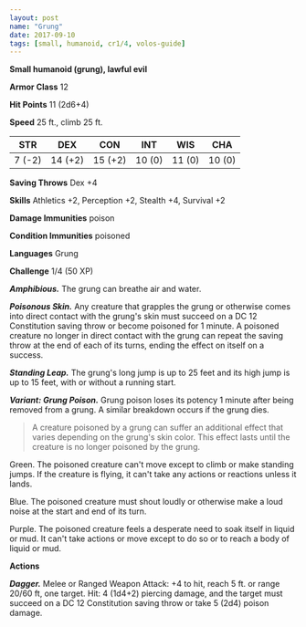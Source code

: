 ```yaml
---
layout: post
name: "Grung"
date: 2017-09-10
tags: [small, humanoid, cr1/4, volos-guide]
---
```


**Small humanoid (grung), lawful evil**

**Armor Class** 12

**Hit Points** 11 (2d6+4)

**Speed** 25 ft., climb 25 ft.

|   STR   |   DEX   |   CON   |   INT   |   WIS   |   CHA   |
|:-----:|:-----:|:-----:|:-----:|:-----:|:-----:|
| 7 (-2) | 14 (+2) | 15 (+2) | 10 (0) | 11 (0) | 10 (0) |

**Saving Throws** Dex +4

**Skills** Athletics +2, Perception +2, Stealth +4, Survival +2

**Damage Immunities** poison

**Condition Immunities** poisoned

**Languages** Grung

**Challenge** 1/4 (50 XP)

***Amphibious.*** The grung can breathe air and water.

***Poisonous Skin.*** Any creature that grapples the grung or otherwise comes into direct contact with the grung's skin must succeed on a DC 12 Constitution saving throw or become poisoned for 1 minute. A poisoned creature no longer in direct contact with the grung can repeat the saving throw at the end of each of its turns, ending the effect on itself on a success.

***Standing Leap.*** The grung's long jump is up to 25 feet and its high jump is up to 15 feet, with or without a running start.

***Variant: Grung Poison.*** Grung poison loses its potency 1 minute after being removed from a grung. A similar breakdown occurs if the grung dies.

>A creature poisoned by a grung can suffer an additional effect that varies depending on the grung's skin color. This effect lasts until the creature is no longer poisoned by the grung.

Green. The poisoned creature can't move except to climb or make standing jumps. If the creature is flying, it can't take any actions or reactions unless it lands.

Blue. The poisoned creature must shout loudly or otherwise make a loud noise at the start and end of its turn.

Purple. The poisoned creature feels a desperate need to soak itself in liquid or mud. It can't take actions or move except to do so or to reach a body of liquid or mud.

**Actions**

***Dagger.*** Melee or Ranged Weapon Attack: +4 to hit, reach 5 ft. or range 20/60 ft, one target. Hit: 4 (1d4+2) piercing damage, and the target must succeed on a DC 12 Constitution saving throw or take 5 (2d4) poison damage.


